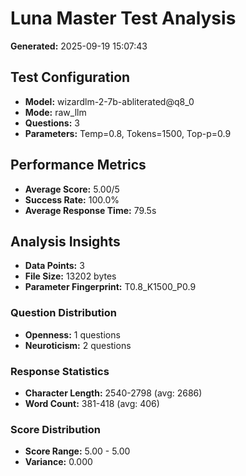 # Luna Master Test Analysis

**Generated:** 2025-09-19 15:07:43

## Test Configuration
- **Model:** wizardlm-2-7b-abliterated@q8_0
- **Mode:** raw_llm
- **Questions:** 3
- **Parameters:** Temp=0.8, Tokens=1500, Top-p=0.9

## Performance Metrics
- **Average Score:** 5.00/5
- **Success Rate:** 100.0%
- **Average Response Time:** 79.5s

## Analysis Insights
- **Data Points:** 3
- **File Size:** 13202 bytes
- **Parameter Fingerprint:** T0.8_K1500_P0.9

### Question Distribution
- **Openness:** 1 questions
- **Neuroticism:** 2 questions

### Response Statistics
- **Character Length:** 2540-2798 (avg: 2686)
- **Word Count:** 381-418 (avg: 406)

### Score Distribution
- **Score Range:** 5.00 - 5.00
- **Variance:** 0.000

